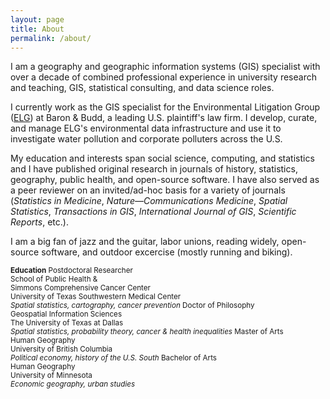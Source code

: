 ```yaml
---
layout: page
title: About
permalink: /about/
---
```

<style>
span.edu {
  font-size: smaller;
}
</style>

I am a geography and geographic information systems (GIS) specialist with over a decade of combined professional experience in university research and teaching, GIS, statistical consulting, and data science roles.

I currently work as the GIS specialist for the Environmental Litigation Group ([ELG](https://www.environmentallitigationgroup.com/)) at Baron & Budd, a leading U.S. plaintiff's law firm. I develop, curate, and manage ELG's environmental data infrastructure and use it to investigate water pollution and corporate polluters across the U.S. 

My education and interests span social science, computing, and statistics and I have published original research in journals of history, statistics, geography, public health, and open-source software. I have also served as a peer reviewer on an invited/ad-hoc basis for a variety of journals (*Statistics in Medicine*, *Nature&mdash;Communications Medicine*, *Spatial Statistics*, *Transactions in GIS*, *International Journal of GIS*, *Scientific Reports*, etc.).

I am a big fan of jazz and the guitar, labor unions, reading widely, open-source software, and outdoor excercise (mostly running and biking).

<span class="edu">
<strong>Education</strong>
</span>

<span class="edu">
Postdoctoral Researcher <br>
School of Public Health & <br>
Simmons Comprehensive Cancer Center <br>
University of Texas Southwestern Medical Center <br>
<em>Spatial statistics, cartography, cancer prevention</em>
</span>

<span class="edu">
Doctor of Philosophy <br>
Geospatial Information Sciences <br>
The University of Texas at Dallas <br>
<em>Spatial statistics, probability theory, cancer & health inequalities</em>
</span>

<span class="edu">
Master of Arts <br>
Human Geography <br>
University of British Columbia <br>
<em>Political economy, history of the U.S. South</em>
</span>

<span class="edu">
Bachelor of Arts <br>
Human Geography <br>
University of Minnesota <br>
<em>Economic geography, urban studies</em>
</span>
